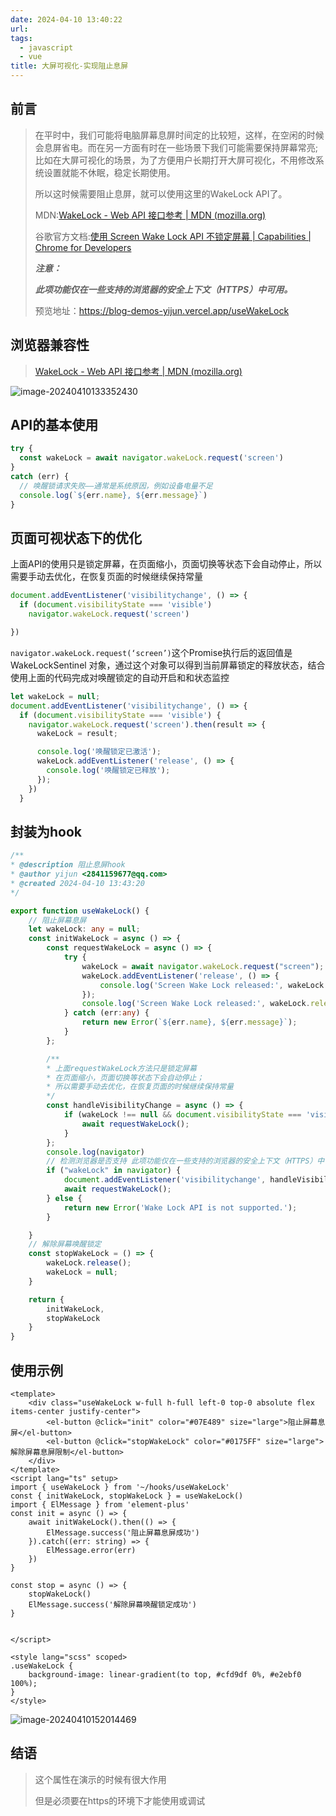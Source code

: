 ```yaml
---
date: 2024-04-10 13:40:22
url: 
tags: 
  - javascript
  - vue
title: 大屏可视化-实现阻止息屏
---
```


## 前言

> 在平时中，我们可能将电脑屏幕息屏时间定的比较短，这样，在空闲的时候会息屏省电。而在另一方面有时在一些场景下我们可能需要保持屏幕常亮;比如在大屏可视化的场景，为了方便用户长期打开大屏可视化，不用修改系统设置就能不休眠，稳定长期使用。
>
> 所以这时候需要阻止息屏，就可以使用这里的WakeLock API了。
>
> MDN:[WakeLock - Web API 接口参考 | MDN (mozilla.org)](https://developer.mozilla.org/zh-CN/docs/Web/API/WakeLock)
>
> 谷歌官方文档:[使用 Screen Wake Lock API 不锁定屏幕  | Capabilities  | Chrome for Developers](https://developer.chrome.com/docs/capabilities/web-apis/wake-lock?hl=zh-cn)
>
> ***注意：***
>
> ***此项功能仅在一些支持的浏览器的安全上下文（HTTPS）中可用。***
>
> 预览地址：https://blog-demos-yijun.vercel.app/useWakeLock

## 浏览器兼容性

> [WakeLock - Web API 接口参考 | MDN (mozilla.org)](https://developer.mozilla.org/zh-CN/docs/Web/API/WakeLock#浏览器兼容性)

![image-20240410133352430](https://cdn.zytsxt.com//blogimage-20240410133352430.png)

## API的基本使用

```js
try {
  const wakeLock = await navigator.wakeLock.request('screen')
}
catch (err) {
  // 唤醒锁请求失败——通常是系统原因，例如设备电量不足
  console.log(`${err.name}, ${err.message}`)
}
```

## 页面可视状态下的优化

上面API的使用只是锁定屏幕，在页面缩小，页面切换等状态下会自动停止，所以需要手动去优化，在恢复页面的时候继续保持常量

```js
document.addEventListener('visibilitychange', () => {
  if (document.visibilityState === 'visible')
    navigator.wakeLock.request('screen')

})
```

`navigator.wakeLock.request(‘screen’)`这个Promise执行后的返回值是WakeLockSentinel 对象，通过这个对象可以得到当前屏幕锁定的释放状态，结合使用上面的代码完成对唤醒锁定的自动开启和和状态监控

```js
let wakeLock = null;
document.addEventListener('visibilitychange', () => {
  if (document.visibilityState === 'visible') {
    navigator.wakeLock.request('screen').then(result => {
      wakeLock = result;

      console.log('唤醒锁定已激活');
      wakeLock.addEventListener('release', () => {
        console.log('唤醒锁定已释放');
      });
    })
  }
```

## 封装为hook

```typescript
/**
* @description 阻止息屏hook
* @author yijun <2841159677@qq.com>
* @created 2024-04-10 13:43:20
*/

export function useWakeLock() {
    // 阻止屏幕息屏
    let wakeLock: any = null;
    const initWakeLock = async () => {
        const requestWakeLock = async () => {
            try {
                wakeLock = await navigator.wakeLock.request("screen");
                wakeLock.addEventListener('release', () => {
                    console.log('Screen Wake Lock released:', wakeLock.released);
                });
                console.log('Screen Wake Lock released:', wakeLock.released);
            } catch (err:any) {
                return new Error(`${err.name}, ${err.message}`);  
            }
        };

        /**
        * 上面requestWakeLock方法只是锁定屏幕
        * 在页面缩小，页面切换等状态下会自动停止；
        * 所以需要手动去优化，在恢复页面的时候继续保持常量
        */
        const handleVisibilityChange = async () => {
            if (wakeLock !== null && document.visibilityState === 'visible') {
                await requestWakeLock();
            }
        };
        console.log(navigator)
        // 检测浏览器是否支持 此项功能仅在一些支持的浏览器的安全上下文（HTTPS）中可用。
        if ("wakeLock" in navigator) {
            document.addEventListener('visibilitychange', handleVisibilityChange);
            await requestWakeLock();
        } else {
            return new Error('Wake Lock API is not supported.');  
        }

    }
    // 解除屏幕唤醒锁定
    const stopWakeLock = () => {
        wakeLock.release();
        wakeLock = null;
    }

    return {
        initWakeLock,
        stopWakeLock
    }
}
```

## 使用示例

```vue
<template>
    <div class="useWakeLock w-full h-full left-0 top-0 absolute flex items-center justify-center">
        <el-button @click="init" color="#07E489" size="large">阻止屏幕息屏</el-button>
        <el-button @click="stopWakeLock" color="#0175FF" size="large">解除屏幕息屏限制</el-button>
    </div>
</template>
<script lang="ts" setup>
import { useWakeLock } from '~/hooks/useWakeLock'
const { initWakeLock, stopWakeLock } = useWakeLock()
import { ElMessage } from 'element-plus'
const init = async () => {
    await initWakeLock().then(() => {
        ElMessage.success('阻止屏幕息屏成功')
    }).catch((err: string) => {
        ElMessage.error(err)
    })
}

const stop = async () => {
    stopWakeLock()
    ElMessage.success('解除屏幕唤醒锁定成功')
}


</script>

<style lang="scss" scoped>
.useWakeLock {
    background-image: linear-gradient(to top, #cfd9df 0%, #e2ebf0 100%);
}
</style>
```

![image-20240410152014469](https://cdn.zytsxt.com//blogimage-20240410152014469.png)

## 结语

> 这个属性在演示的时候有很大作用
>
> 但是必须要在https的环境下才能使用或调试 